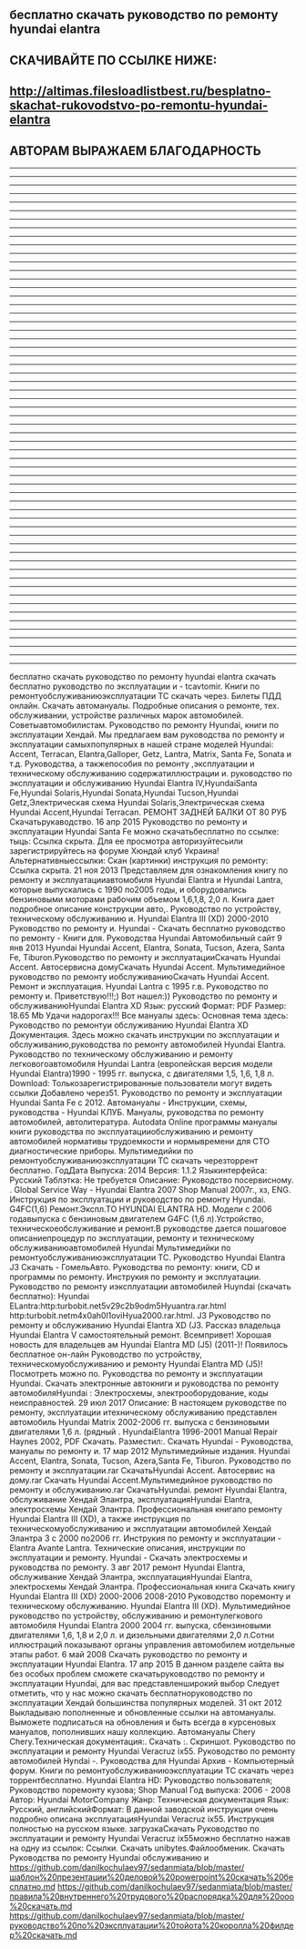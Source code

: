бесплатно скачать руководство по ремонту hyundai elantra
--------------------------------------------------
СКАЧИВАЙТЕ ПО ССЫЛКЕ НИЖЕ:
--------------------------------------------------
http://altimas.filesloadlistbest.ru/besplatno-skachat-rukovodstvo-po-remontu-hyundai-elantra
--------------------------------------------------
АВТОРАМ ВЫРАЖАЕМ БЛАГОДАРНОСТЬ
--------------------------------------------------
--------------------------------------------------
--------------------------------------------------
--------------------------------------------------
--------------------------------------------------
--------------------------------------------------
--------------------------------------------------
--------------------------------------------------
--------------------------------------------------
--------------------------------------------------
--------------------------------------------------
--------------------------------------------------
--------------------------------------------------
--------------------------------------------------
--------------------------------------------------
--------------------------------------------------
--------------------------------------------------
--------------------------------------------------
--------------------------------------------------
--------------------------------------------------
--------------------------------------------------
--------------------------------------------------
--------------------------------------------------
--------------------------------------------------
--------------------------------------------------
--------------------------------------------------
--------------------------------------------------
--------------------------------------------------
--------------------------------------------------
--------------------------------------------------
--------------------------------------------------
--------------------------------------------------
--------------------------------------------------
--------------------------------------------------
--------------------------------------------------
--------------------------------------------------
--------------------------------------------------
--------------------------------------------------
--------------------------------------------------
--------------------------------------------------
--------------------------------------------------
--------------------------------------------------
--------------------------------------------------
--------------------------------------------------
--------------------------------------------------
--------------------------------------------------
--------------------------------------------------
--------------------------------------------------
--------------------------------------------------
--------------------------------------------------
--------------------------------------------------
--------------------------------------------------
--------------------------------------------------
--------------------------------------------------
--------------------------------------------------
--------------------------------------------------
--------------------------------------------------
--------------------------------------------------
--------------------------------------------------
--------------------------------------------------
бесплатно скачать руководство по ремонту hyundai elantra скачать бесплатно руководство по эксплуатации и  - tcavtomir. Книги по ремонтуобслуживаниюэксплуатации ТС скачать через. Билеты ПДД онлайн. Скачать автомануалы. Подробные описания о ремонте, тех. обслуживании, устройстве различных марок автомобилей. Советыавтомобилистам. Руководство по ремонту Hyundai, книги по эксплуатации Хендай. Мы предлагаем вам руководства по ремонту и эксплуатации самыхпопулярных в нашей стране моделей Hyundai: Accent, Terracan, Elantra,Galloper, Getz, Lantra, Matrix, Santa Fe, Sonata и т.д. Руководства, а такжепособия по ремонту ,эксплуатации и техническому обслуживанию содержатиллюстрации и. руководство по эксплуатации и обслуживанию Hyundai Elantra IV,HyundaiSanta Fe,Hyundai Solaris,Hyundai Sonata,Hyundai Tucson,Hyundai Getz,Электрическая схема Hyundai Solaris,Электрическая схема Hyundai Accent,Hyundai Terracan.  РЕМОНТ ЗАДНЕЙ БАЛКИ ОТ 80 РУБ  Скачатьрукаводство. 16 апр 2015  Руководство по ремонту и эксплуатации Hyundai Santa Fe можно скачатьбесплатно по ссылке: тыць: Ссылка скрыта. Для ее просмотра авторизуйтесьили зарегистрируйтесь на форуме Хюндай клуб Украина! Альтернативныессылки: Скан (картинки) инструкция по ремонту: Ссылка скрыта. 21 ноя 2013  Представляем для ознакомления книгу по ремонту и эксплуатацииавтомобиля Hyundai Elantra и Hyundai Lantra, которые выпускались с 1990 по2005 годы, и оборудовались бензиновыми моторами рабочим объемом 1,6,1,8, 2,0 л. Книга дает подробное описание конструкции авто,. Руководство по устройству, техническому обслуживанию и. Hyundai Elantra III (XD) 2000-2010 Руководство по ремонту и. Hyundai - Скачать бесплатно руководство по ремонту - Книги для. Руководства Hyundai  Автомобильный сайт
9 янв 2013  Hyundai Hyundai Accent, Elantra, Sonata, Tucson, Azera, Santa Fe, Tiburon.Руководство по ремонту и эксплуатацииСкачать Hyundai Accent. Автосервисна домуСкачать Hyundai Accent. Мультимедийное руководство по ремонту иобслуживаниюСкачать Hyundai Accent. Ремонт и эксплуатация. Hyundai Lantra с 1995 г.в. Руководство по ремонту и. Приветствую!!!;) Вот нашел:)) Руководство по ремонту и обслуживаниюHyundai Elantra XD Язык: русский Формат: PDF Размер: 18.65 Mb Удачи надорогах!!! Все мануалы здесь: Основная тема здесь: Руководство по ремонтуи обслуживанию Hyundai Elantra XD Документация. Здесь можно скачать инструкции по эксплуатации и обслуживанию,руководства по ремонту автомобилей Hyundai Elantra. Руководство по техническому обслуживанию и ремонту легковогоавтомобиля Hyundai Lantra (европейская версия модели Hyundai Elantra)1990 - 1995 гг. выпуска, с двигателями 1,5, 1,6, 1,8 л. Download: Толькозарегистрированные пользователи могут видеть ссылки Добавлено через51. Руководство по ремонту и эксплуатации Hyundai Santa Fe c 2012. Автомануалы - Инструкции, схемы, руководства - Hyundai КЛУБ. Мануалы, руководства по ремонту автомобилей, автолитература. Autodata Online программы мануалы книги руководства по эксплуатацииобслуживанию и ремонту автомобилей нормативы трудоемкости и нормывремени для СТО диагностические приборы. Мультимедийки по ремонтуобслуживаниюэксплуатации ТС скачать черезторрент бесплатно.  ГодДата Выпуска: 2014 Версия: 1.1.2 Языкинтерфейса: Русский Таблэтка: Не требуется Описание: Руководство посервисному. . Global Service Way - Hyundai Elantra 2007 Shop Manual 2007г., хз, ENG. Инструкция по эксплуатации и руководство по ремонту Hyundai. G4FC(1,6) Ремонт.Экспл.ТО HYUNDAI ELANTRA HD. Модели с 2006 годавыпуска с бензиновым двигателем G4FC (1,6 л).Устройство, техническоеобслуживание и ремонт.В руководстве дается пошаговое описаниепроцедур по эксплуатации, ремонту и техническому обслуживаниюавтомобилей Hyundai
Мультимедийки по ремонтуобслуживаниюэксплуатации ТС. Руководство Hyundai Elantra J3  Скачать - ГомельАвто. Руководства по ремонту: книги, CD и программы по ремонту. Инструкия по ремонту и эксплуатации. Руководство по ремонту иэксплуатации автомобилей Huyndai (скачать бесплатно): Hyundai ELantra:http:turbobit.net5v29c2b9odm5Hyuantra.rar.html  http:turbobit.netm4x0ah0l1oviHyua2000.rar.html. J3 Руководство по ремонту и обслуживанию Hyundai Elantra XD (J3. Рассказ владельца Hyundai Elantra V  самостоятельный ремонт. Всемпривет! Хорошая новость для владельцев ам Hyundai Elantra MD (J5) (2011-)! Появилось бесплатное он-лайн Руководство по устройству, техническомуобслуживанию и ремонту Hyundai Elantra MD (J5)! Посмотреть можно по. Руководства по ремонту и эксплуатации Hyundai. Скачать электронные автокниги и руководства по ремонту автомобиляHyundai : Электросхемы, электрооборудование, коды неисправностей. 29 июл 2017  Описание: В настоящем руководстве по ремонту, эксплуатации итехническому обслуживанию представлен автомобиль Hyundai Matrix 2002-2006 гг. выпуска с бензиновыми двигателями 1,6 л. (рядный . HyundaiElantra 1996-2001 Manual Repair Haynes 2002, PDF Скачать. Разместил:. Скачать Hyundai - Руководства, мануалы по ремонту и. 17 мар 2012  Мультимедийные издания. Hyundai Accent, Elantra, Sonata, Tucson, Azera,Santa Fe, Tiburon. Руководство по ремонту и эксплуатации.rar СкачатьHyundai Accent. Автосервис на дому.rar Скачать Hyundai Accent.Мультимедийное руководство по ремонту и обслуживанию.rar СкачатьHyundai. ремонт Hyundai Elantra, обслуживание Хендай Элантра, эксплуатацияHyundai Elantra, электросхемы Хендай Элантра. Профессиональная книгапо ремонту Hyundai Elantra III (XD), а также инструкция по техническомуобслуживанию и эксплуатации автомобилей Хендай Элантра 3 с 2000 по2006 гг.
Инструкия по ремонту и эксплуатации - Elantra  Avante  Lantra. Технические описания, инструкции по эксплуатации и ремонту. Hyundai - Скачать электросхемы и руководства по ремонту. 3 авг 2017  ремонт Hyundai Elantra, обслуживание Хендай Элантра, эксплуатацияHyundai Elantra, электросхемы Хендай Элантра. Профессиональная книга Скачать книгу Hyundai Elantra III (XD) 2000-2006  2008-2010 Руководство поремонту и техническому обслуживанию. Hyundai Elantra III (XD). Мультимедийное руководство по устройству, обслуживанию и ремонтулегкового автомобиля Hyundai Elantra 2000  2004 гг. выпуска, сбензиновыми двигателями 1,6, 1,8 и 2,0 л. и дизельными двигателями 2,0 л.Сотни иллюстраций показывают органы управления автомобилем иотдельные этапы работ. 6 май 2008  Скачать руководство по ремонту и эксплуатации Hyundai Elantra. 17 апр 2015  В данном разделе сайта вы без особых проблем сможете скачатьруководство по ремонту и эксплуатации Hyundai, для вас представленширокий выбор  Следует отметить, что у нас можно скачать бесплатноруководство по эксплуатации Хендай большинства популярных моделей. 31 окт 2012  Выкладываю пополненные и обновленные ссылки на автомануалы. Выможете подписаться на обновления  и быть всегда в курсеновых мануалов, пополнивших нашу коллекцию. Автомануалы Chery Chery.Техническая документация:. Скачать :. Cкриншот. Руководство по эксплуатации и ремонту Hyundai Veracruz ix55. Руководство по ремонту автомобилей Hyndai -. Руководства для Hyundai Архив - Компьютерный форум. Книги по ремонтуобслуживаниюэксплуатации ТС скачать через торрентбесплатно.  Hyundai Elantra HD: Руководство пользователя; Руководство поремонту кузова; Shop Manual Год выпуска: 2006 - 2008 Автор: Hyundai MotorCompany Жанр: Техническая документация Язык: Русский, английскийФормат:
В данной заводской инструкции очень подробно описана эксплуатацияHyundai Veracruz ix55. Инструкция полностью на русском языке. загрузкаСкачать Руководство по эксплуатации и ремонту Hyundai Veracruz ix55можно бесплатно нажав на одну из ссылок: Ссылки. Скачать unibytes.Файлообменик. Скачать Руководства по ремонту Hyundai обслуживанию и
https://github.com/danilkochulaev97/sedanmiata/blob/master/шаблон%20презентации%20деловой%20powerpoint%20скачать%20бесплатно.md
https://github.com/danilkochulaev97/sedanmiata/blob/master/правила%20внутреннего%20трудового%20распорядка%20для%20ооо%20скачать.md
https://github.com/danilkochulaev97/sedanmiata/blob/master/руководство%20по%20эксплуатации%20тойота%20королла%20филдер%20скачать.md